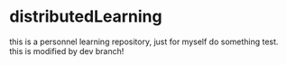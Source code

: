 # distributedLearning
this is a personnel learning repository, just for myself do something test.
this is modified by dev branch!